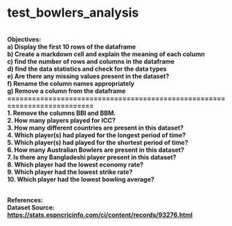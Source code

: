 # test_bowlers_analysis
<br> 
<b> Objectives:
<br> a) Display the first 10 rows of the dataframe
<br> b) Create a markdown cell and explain the meaning of each column
<br> c) find the number of rows and columns in the dataframe
<br> d) find the data statistics and check for the data types
<br> e) Are there any missing values present in the dataset?
<br> f) Rename the column names appropriately
<br> g) Remove a column from the dataframe
==========================================================================
<br> 1. Remove the columns BBI and BBM.
<br> 2. How many players played for ICC?
<br> 3. How many different countries are present in this dataset? 
<br> 4. Which player(s) had played for the longest period of time?
<br> 5. Which player(s) had played for the shortest period of time?
<br> 6. How many Australian Bowlers are present in this dataset?
<br> 7. Is there any Bangladeshi player present in this dataset?
<br> 8. Which player had the lowest economy rate?
<br> 9. Which player had the lowest strike rate?
<br> 10. Which player had the lowest bowling average?
  
<br> **References**:
<br> **Dataset Source**: https://stats.espncricinfo.com/ci/content/records/93276.html
